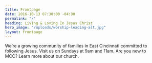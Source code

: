```yaml
---
title: Frontpage
date: 2016-10-13 07:30:00 -04:00
permalink: "/"
heading: Living & Loving In Jesus Christ
hero_image: "/uploads/worship-leading-alt.jpg"
layout: frontpage
---
```


We’re a growing community of families in East Cincinnati committed to following Jesus. Visit us on Sundays at 9am and 11am. Are you new to MCC? Learn more about our church.